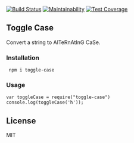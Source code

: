 [![Build Status](https://travis-ci.org/seyi-adeleke/ToGgLe-CaSe.svg?branch=master)](https://travis-ci.org/seyi-adeleke/ToGgLe-CaSe)
[![Maintainability](https://api.codeclimate.com/v1/badges/dc205a6029b5db6e36e9/maintainability)](https://codeclimate.com/github/seyi-adeleke/ToGgLe-CaSe/maintainability)
[![Test Coverage](https://api.codeclimate.com/v1/badges/dc205a6029b5db6e36e9/test_coverage)](https://codeclimate.com/github/seyi-adeleke/ToGgLe-CaSe/test_coverage)

## Toggle Case
Convert a string to AlTeRnAtInG CaSe.

### Installation
` npm i toggle-case`

### Usage

```
var toggleCase = require("toggle-case")
console.log(toggleCase('h'));
```
## License
MIT
